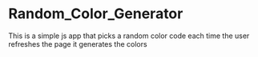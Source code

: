 # Random_Color_Generator
This is a simple js app that picks a random color code each time the user refreshes the page it generates the colors
